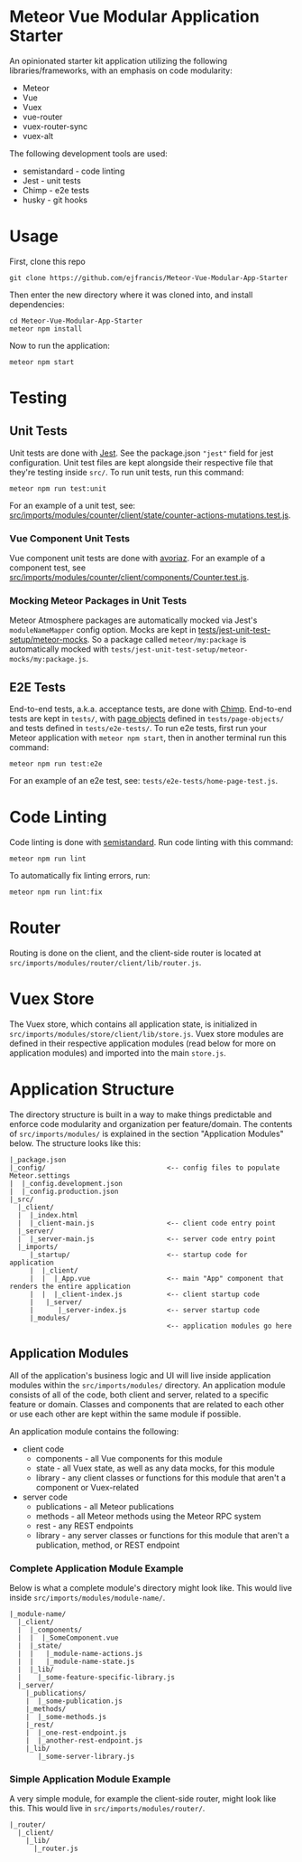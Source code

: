 # Meteor Vue Modular Application Starter

An opinionated starter kit application utilizing the following libraries/frameworks, with an emphasis on code modularity:

* Meteor
* Vue
* Vuex
* vue-router
* vuex-router-sync
* vuex-alt

The following development tools are used:

* semistandard - code linting
* Jest - unit tests
* Chimp - e2e tests
* husky - git hooks

# Usage

First, clone this repo 

```
git clone https://github.com/ejfrancis/Meteor-Vue-Modular-App-Starter
```

Then enter the new directory where it was cloned into, and install dependencies:

```
cd Meteor-Vue-Modular-App-Starter
meteor npm install
```

Now to run the application:

```
meteor npm start
```
# Testing
## Unit Tests
Unit tests are done with [Jest](https://facebook.github.io/jest/). See the package.json `"jest"` field for jest configuration. Unit test files are kept alongside their respective file that they're testing inside `src/`.  To run unit tests, run this command:
```
meteor npm run test:unit
```
For an example of a unit test, see: [src/imports/modules/counter/client/state/counter-actions-mutations.test.js](src/imports/modules/counter/client/state/counter-actions-mutations.test.js).

### Vue Component Unit Tests
Vue component unit tests are done with [avoriaz](https://www.npmjs.com/package/avoriaz). For an example of a component test, see [src/imports/modules/counter/client/components/Counter.test.js](src/imports/modules/counter/client/components/Counter.test.js).

### Mocking Meteor Packages in Unit Tests
Meteor Atmosphere packages are automatically mocked via Jest's `moduleNameMapper` config option. Mocks are kept in [tests/jest-unit-test-setup/meteor-mocks](tests/jest-unit-test-setup/meteor-mocks). So a package called `meteor/my:package` is automatically mocked with `tests/jest-unit-test-setup/meteor-mocks/my:package.js`.

## E2E Tests
End-to-end tests, a.k.a. acceptance tests, are done with [Chimp](https://chimp.readme.io/). End-to-end tests are kept in `tests/`, with [page objects](http://webdriver.io/guide/testrunner/pageobjects.html) defined in `tests/page-objects/` and tests defined in `tests/e2e-tests/`. To run e2e tests, first run your Meteor application with `meteor npm start`, then in another terminal  run this command:

```
meteor npm run test:e2e
```
For an example of an e2e test, see: `tests/e2e-tests/home-page-test.js`.

# Code Linting
Code linting is done with [semistandard](https://www.npmjs.com/package/semistandard). Run code linting with this command:
```
meteor npm run lint
```

To automatically fix linting errors, run:
```
meteor npm run lint:fix
```

# Router
Routing is done on the client, and the client-side router is located at `src/imports/modules/router/client/lib/router.js`.

# Vuex Store
The Vuex store, which contains all application state, is initialized in `src/imports/modules/store/client/lib/store.js`. Vuex store modules are defined in their respective application modules (read below for more on application modules) and imported into the main `store.js`.

# Application Structure

The directory structure is built in a way to make things predictable and enforce code modularity and organization per feature/domain. The contents of `src/imports/modules/` is explained in the section "Application Modules" below. The structure looks like this:

```
|_package.json
|_config/                              <-- config files to populate Meteor.settings
|  |_config.development.json
|  |_config.production.json
|_src/
  |_client/                         
  |  |_index.html
  |  |_client-main.js                  <-- client code entry point
  |_server/
  |  |_server-main.js                  <-- server code entry point
  |_imports/
     |_startup/                        <-- startup code for application
     |  |_client/
     |  |  |_App.vue                   <-- main "App" component that renders the entire application
     |  |  |_client-index.js           <-- client startup code
     |   |_server/
     |      |_server-index.js          <-- server startup code
     |_modules/
                                       <-- application modules go here 
```

## Application Modules

All of the application's business logic and UI will live inside application modules within the `src/imports/modules/` directory. An application module consists of all of the code, both client and server, related to a specific feature or domain. Classes and components that are related to each other or use each other are kept within the same module if possible.

An application module contains the following:
* client code
  * components - all Vue components for this module
  * state - all Vuex state, as well as any data mocks, for this module
  * library - any client classes or functions for this module that aren't a component or Vuex-related
* server code
  * publications - all Meteor publications
  * methods - all Meteor methods using the Meteor RPC system
  * rest - any REST endpoints
  * library - any server classes or functions for this module that aren't a publication, method, or REST endpoint

### Complete Application Module Example
Below is what a complete module's directory might look like. This would live inside `src/imports/modules/module-name/`.
```
|_module-name/
  |_client/
  |  |_components/
  |  |  |_SomeComponent.vue
  |  |_state/
  |  |   |_module-name-actions.js
  |  |   |_module-name-state.js
  |  |_lib/
  |    |_some-feature-specific-library.js
  |_server/
    |_publications/
    |  |_some-publication.js
    |_methods/
    |  |_some-methods.js
    |_rest/
    |  |_one-rest-endpoint.js
    |  |_another-rest-endpoint.js
    |_lib/
       |_some-server-library.js
```

### Simple Application Module Example

A very simple module, for example the client-side router, might look like this. This would live in `src/imports/modules/router/`.
```
|_router/
  |_client/
    |_lib/
      |_router.js
```
